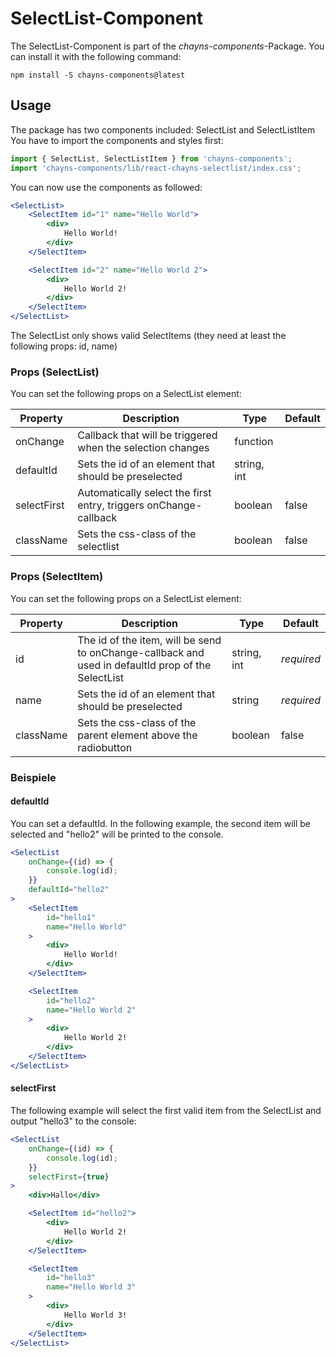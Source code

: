 # SelectList-Component #

The SelectList-Component is part of the *chayns-components*-Package. You can install it with the following command:

    npm install -S chayns-components@latest


## Usage ##
The package has two components included: SelectList and SelectListItem
You have to import the components and styles first:

```jsx
import { SelectList, SelectListItem } from 'chayns-components';
import 'chayns-components/lib/react-chayns-selectlist/index.css';
```


You can now use the components as followed:
```jsx
<SelectList>
	<SelectItem id="1" name="Hello World">
		<div>
			Hello World!
		</div>
	</SelectItem>

	<SelectItem id="2" name="Hello World 2">
		<div>
			Hello World 2!
		</div>
	</SelectItem>
</SelectList>
```

The SelectList only shows valid SelectItems (they need at least the following props: id, name)

### Props (SelectList) ###
You can set the following props on a SelectList element:

| Property   | Description                                                                                        | Type    | Default |
|------------|-----------------------------------------------------------------------------------------------------|--------|--------------|
| onChange | Callback that will be triggered when the selection changes                                                 | function |  |
| defaultId | Sets the id of an element that should be preselected                                                           | string, int |  |
| selectFirst | Automatically select the first entry, triggers onChange-callback                                                          | boolean |  false            |
| className | Sets the css-class of the selectlist                                                         | boolean |  false            |


### Props (SelectItem) ###
You can set the following props on a SelectList element:

| Property   | Description                                                                                        | Type    | Default |
|------------|-----------------------------------------------------------------------------------------------------|--------|--------------|
| id | The id of the item, will be send to onChange-callback and used in defaultId prop of the SelectList                                                 | string, int | *required* |
| name | Sets the id of an element that should be preselected                                                           | string | *required* |
| className | Sets the css-class of the parent element above the radiobutton                                                         | boolean |  false            |

### Beispiele ###
#### defaultId ####
You can set a defaultId. In the following example, the second item will be selected and "hello2" will be printed to the console.
```jsx
<SelectList
    onChange={(id) => {
        console.log(id);
    }}
    defaultId="hello2"
>
    <SelectItem
        id="hello1"
        name="Hello World"
    >
        <div>
            Hello World!
        </div>
    </SelectItem>

    <SelectItem
        id="hello2"
        name="Hello World 2"
    >
        <div>
            Hello World 2!
        </div>
    </SelectItem>
</SelectList>
```
#### selectFirst ####
The following example will select the first valid item from the SelectList and output "hello3" to the console:
```jsx
<SelectList
    onChange={(id) => {
        console.log(id);
    }}
    selectFirst={true}
>		
    <div>Hallo</div>

    <SelectItem id="hello2">	
        <div>
            Hello World 2!
        </div>
    </SelectItem>

    <SelectItem
        id="hello3"
        name="Hello World 3"
    >
        <div>
            Hello World 3!
        </div>
    </SelectItem>
</SelectList>
```